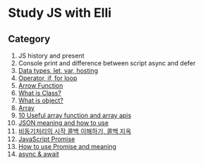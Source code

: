 # Study JS with Elli

## Category

1. JS history and present
2. Console print and difference between script async and defer
3. [Data types, let, var, hosting](https://github.com/free-ko/study-js-elli/blob/master/variable.js)
4. [Operator, if, for loop](https://github.com/free-ko/study-js-elli/blob/master/operator.js)
5. [Arrow Function](https://github.com/free-ko/study-js-elli/blob/master/function.js)
6. [What is Class?](https://github.com/free-ko/study-js-elli/blob/master/class.js)
7. [What is object?](https://github.com/free-ko/study-js-elli/blob/master/object.js)
8. [Array](https://github.com/free-ko/study-js-elli/blob/master/array.js)
9. [10 Useful array function and array apis](https://github.com/free-ko/study-js-elli/blob/master/array-api.js)
10. [JSON meaning and how to use](https://github.com/free-ko/study-js-elli/blob/master/Json.js)
11. [비동기처리의 시작 콜백 이해하기, 콜백 지옥](https://github.com/free-ko/study-js-elli/blob/master/async/callback.js)
12. [JavaScript Promise](https://github.com/free-ko/study-js-elli/blob/master/async/promise.js)
13. [How to use Promise and meaning](https://github.com/free-ko/study-js-elli/blob/master/async/callback-to-promise.js)
14. [async & await](https://github.com/free-ko/study-js-elli/blob/master/async/async.js)
